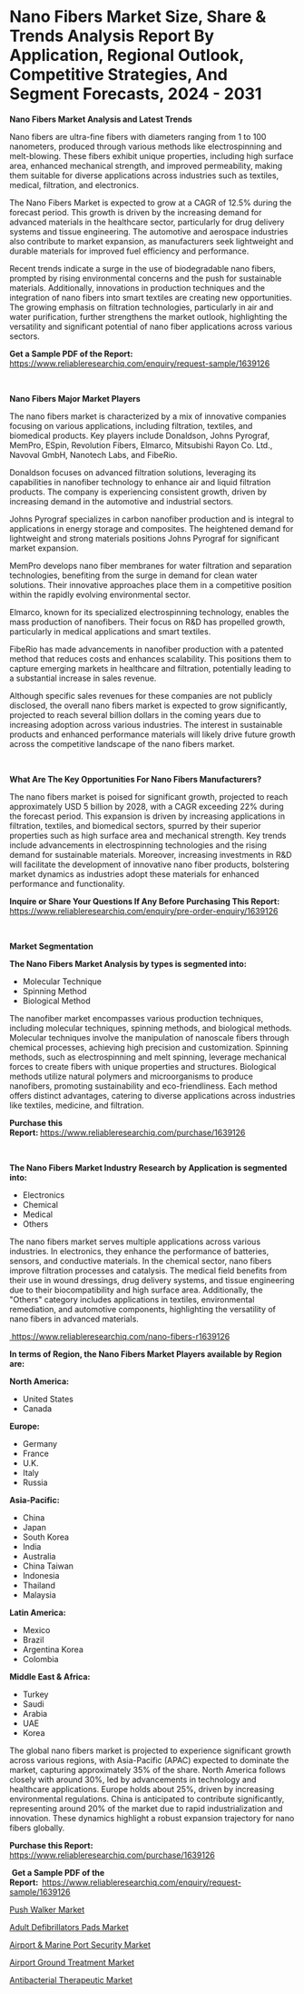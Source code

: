 <p><h1>Nano Fibers Market Size, Share & Trends Analysis Report By Application, Regional Outlook, Competitive Strategies, And Segment Forecasts, 2024 - 2031</h1></p><p><strong>Nano Fibers Market Analysis and Latest Trends</strong></p>
<p><p>Nano fibers are ultra-fine fibers with diameters ranging from 1 to 100 nanometers, produced through various methods like electrospinning and melt-blowing. These fibers exhibit unique properties, including high surface area, enhanced mechanical strength, and improved permeability, making them suitable for diverse applications across industries such as textiles, medical, filtration, and electronics.</p><p>The Nano Fibers Market is expected to grow at a CAGR of 12.5% during the forecast period. This growth is driven by the increasing demand for advanced materials in the healthcare sector, particularly for drug delivery systems and tissue engineering. The automotive and aerospace industries also contribute to market expansion, as manufacturers seek lightweight and durable materials for improved fuel efficiency and performance.</p><p>Recent trends indicate a surge in the use of biodegradable nano fibers, prompted by rising environmental concerns and the push for sustainable materials. Additionally, innovations in production techniques and the integration of nano fibers into smart textiles are creating new opportunities. The growing emphasis on filtration technologies, particularly in air and water purification, further strengthens the market outlook, highlighting the versatility and significant potential of nano fiber applications across various sectors.</p></p>
<p><strong>Get a Sample PDF of the Report:&nbsp;</strong> <a href="https://www.reliableresearchiq.com/enquiry/request-sample/1639126?utm_campaign=1123&utm_medium=2&utm_source=Github&utm_content=ia&utm_term=07122024&utm_id=nano-fibers">https://www.reliableresearchiq.com/enquiry/request-sample/1639126</a></p>
<p>&nbsp;</p>
<p><strong>Nano Fibers Major Market Players</strong></p>
<p><p>The nano fibers market is characterized by a mix of innovative companies focusing on various applications, including filtration, textiles, and biomedical products. Key players include Donaldson, Johns Pyrograf, MemPro, ESpin, Revolution Fibers, Elmarco, Mitsubishi Rayon Co. Ltd., Navoval GmbH, Nanotech Labs, and FibeRio.</p><p>Donaldson focuses on advanced filtration solutions, leveraging its capabilities in nanofiber technology to enhance air and liquid filtration products. The company is experiencing consistent growth, driven by increasing demand in the automotive and industrial sectors.</p><p>Johns Pyrograf specializes in carbon nanofiber production and is integral to applications in energy storage and composites. The heightened demand for lightweight and strong materials positions Johns Pyrograf for significant market expansion.</p><p>MemPro develops nano fiber membranes for water filtration and separation technologies, benefiting from the surge in demand for clean water solutions. Their innovative approaches place them in a competitive position within the rapidly evolving environmental sector.</p><p>Elmarco, known for its specialized electrospinning technology, enables the mass production of nanofibers. Their focus on R&D has propelled growth, particularly in medical applications and smart textiles.</p><p>FibeRio has made advancements in nanofiber production with a patented method that reduces costs and enhances scalability. This positions them to capture emerging markets in healthcare and filtration, potentially leading to a substantial increase in sales revenue.</p><p>Although specific sales revenues for these companies are not publicly disclosed, the overall nano fibers market is expected to grow significantly, projected to reach several billion dollars in the coming years due to increasing adoption across various industries. The interest in sustainable products and enhanced performance materials will likely drive future growth across the competitive landscape of the nano fibers market.</p></p>
<p>&nbsp;</p>
<p><strong>What Are The Key Opportunities For Nano Fibers Manufacturers?</strong></p>
<p><p>The nano fibers market is poised for significant growth, projected to reach approximately USD 5 billion by 2028, with a CAGR exceeding 22% during the forecast period. This expansion is driven by increasing applications in filtration, textiles, and biomedical sectors, spurred by their superior properties such as high surface area and mechanical strength. Key trends include advancements in electrospinning technologies and the rising demand for sustainable materials. Moreover, increasing investments in R&D will facilitate the development of innovative nano fiber products, bolstering market dynamics as industries adopt these materials for enhanced performance and functionality.</p></p>
<p><strong>Inquire or Share Your Questions If Any Before Purchasing This Report:</strong> <a href="https://www.reliableresearchiq.com/enquiry/pre-order-enquiry/1639126?utm_campaign=1123&utm_medium=2&utm_source=Github&utm_content=ia&utm_term=07122024&utm_id=nano-fibers">https://www.reliableresearchiq.com/enquiry/pre-order-enquiry/1639126</a></p>
<p>&nbsp;</p>
<p><strong>Market Segmentation</strong></p>
<p><strong>The Nano Fibers Market Analysis by types is segmented into:</strong></p>
<p><ul><li>Molecular Technique</li><li>Spinning Method</li><li>Biological Method</li></ul></p>
<p><p>The nanofiber market encompasses various production techniques, including molecular techniques, spinning methods, and biological methods. Molecular techniques involve the manipulation of nanoscale fibers through chemical processes, achieving high precision and customization. Spinning methods, such as electrospinning and melt spinning, leverage mechanical forces to create fibers with unique properties and structures. Biological methods utilize natural polymers and microorganisms to produce nanofibers, promoting sustainability and eco-friendliness. Each method offers distinct advantages, catering to diverse applications across industries like textiles, medicine, and filtration.</p></p>
<p><strong>Purchase this Report:&nbsp;</strong><a href="https://www.reliableresearchiq.com/purchase/1639126?utm_campaign=1123&utm_medium=2&utm_source=Github&utm_content=ia&utm_term=07122024&utm_id=nano-fibers">https://www.reliableresearchiq.com/purchase/1639126</a></p>
<p>&nbsp;</p>
<p><strong>The Nano Fibers Market Industry Research by Application is segmented into:</strong></p>
<p><ul><li>Electronics</li><li>Chemical</li><li>Medical</li><li>Others</li></ul></p>
<p><p>The nano fibers market serves multiple applications across various industries. In electronics, they enhance the performance of batteries, sensors, and conductive materials. In the chemical sector, nano fibers improve filtration processes and catalysis. The medical field benefits from their use in wound dressings, drug delivery systems, and tissue engineering due to their biocompatibility and high surface area. Additionally, the "Others" category includes applications in textiles, environmental remediation, and automotive components, highlighting the versatility of nano fibers in advanced materials.</p></p>
<p><a href="https://www.reliableresearchiq.com/nano-fibers-r1639126?utm_campaign=1123&utm_medium=2&utm_source=Github&utm_content=ia&utm_term=07122024&utm_id=nano-fibers">&nbsp;https://www.reliableresearchiq.com/nano-fibers-r1639126</a></p>
<p><strong>In terms of Region, the Nano Fibers Market Players available by Region are:</strong></p>
<p>
    <p> <strong> North America: </strong>
        <ul>
            <li>United States</li>
            <li>Canada</li>
        </ul>
        </p> 
    <p> <strong> Europe: </strong>
        <ul>
            <li>Germany</li>
            <li>France</li>
            <li>U.K.</li>
            <li>Italy</li>
            <li>Russia</li>
        </ul>
        </p> 
    <p> <strong> Asia-Pacific: </strong>
        <ul>
            <li>China</li>
            <li>Japan</li>
            <li>South Korea</li>
            <li>India</li>
            <li>Australia</li>
            <li>China Taiwan</li>
            <li>Indonesia</li>
            <li>Thailand</li>
            <li>Malaysia</li>
        </ul>
        </p> 
    <p> <strong> Latin America: </strong>
        <ul>
            <li>Mexico</li>
            <li>Brazil</li>
            <li>Argentina Korea</li>
            <li>Colombia</li>
        </ul>
        </p> 
    <p> <strong> Middle East & Africa: </strong>
        <ul>
            <li>Turkey</li>
            <li>Saudi</li>
            <li>Arabia</li>
            <li>UAE</li>
            <li>Korea</li>
        </ul>
    </p>
    </p>
<p><p>The global nano fibers market is projected to experience significant growth across various regions, with Asia-Pacific (APAC) expected to dominate the market, capturing approximately 35% of the share. North America follows closely with around 30%, led by advancements in technology and healthcare applications. Europe holds about 25%, driven by increasing environmental regulations. China is anticipated to contribute significantly, representing around 20% of the market due to rapid industrialization and innovation. These dynamics highlight a robust expansion trajectory for nano fibers globally.</p></p>
<p><strong>Purchase this Report: </strong><a href="https://www.reliableresearchiq.com/purchase/1639126?utm_campaign=1123&utm_medium=2&utm_source=Github&utm_content=ia&utm_term=07122024&utm_id=nano-fibers">https://www.reliableresearchiq.com/purchase/1639126</a></p>
<p>&nbsp;<strong>Get a Sample PDF of the Report:&nbsp;&nbsp;</strong><a href="https://www.reliableresearchiq.com/enquiry/request-sample/1639126?utm_campaign=1123&utm_medium=2&utm_source=Github&utm_content=ia&utm_term=07122024&utm_id=nano-fibers">https://www.reliableresearchiq.com/enquiry/request-sample/1639126</a></p>
<p><strong></strong></p>
<p><p><a href="https://issuu.com/reportprime-2/docs/push-walker-market-size-2030.pptx?utm_campaign=1123&utm_medium=2&utm_source=Github&utm_content=ia&utm_term=07122024&utm_id=nano-fibers">Push Walker Market</a></p><p><a href="https://issuu.com/reportprime-2/docs/adult-defibrillators-pads-market-size-2030.pptx?utm_campaign=1123&utm_medium=2&utm_source=Github&utm_content=ia&utm_term=07122024&utm_id=nano-fibers">Adult Defibrillators Pads Market</a></p><p><a href="https://www.linkedin.com/pulse/t-insight-dial-ziosf?utm_campaign=1123&utm_medium=2&utm_source=Github&utm_content=ia&utm_term=07122024&utm_id=nano-fibers">Airport & Marine Port Security Market</a></p><p><a href="https://www.linkedin.com/pulse/essential-overview-airport-ground-treatment-market-projected-0wjpe?utm_campaign=1123&utm_medium=2&utm_source=Github&utm_content=ia&utm_term=07122024&utm_id=nano-fibers">Airport Ground Treatment Market</a></p><p><a href="https://www.linkedin.com/pulse/according-global-antibacterial-therapeutic-market-trends-15iye?utm_campaign=1123&utm_medium=2&utm_source=Github&utm_content=ia&utm_term=07122024&utm_id=nano-fibers">Antibacterial Therapeutic Market</a></p></p>